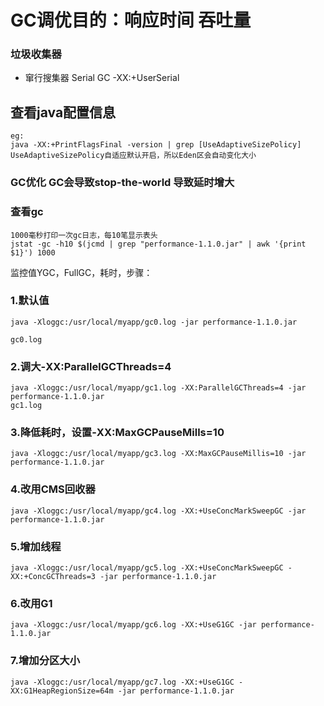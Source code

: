 # GC调优目的：响应时间 吞吐量

### 垃圾收集器
- 窜行搜集器 Serial GC -XX:+UserSerial

## 查看java配置信息
~~~
eg:
java -XX:+PrintFlagsFinal -version | grep [UseAdaptiveSizePolicy]
UseAdaptiveSizePolicy自适应默认开启，所以Eden区会自动变化大小
~~~

### GC优化 GC会导致stop-the-world 导致延时增大 

### 查看gc
~~~
1000毫秒打印一次gc日志，每10笔显示表头
jstat -gc -h10 $(jcmd | grep "performance-1.1.0.jar" | awk '{print $1}') 1000
~~~

监控值YGC，FullGC，耗时，步骤：
### 1.默认值
~~~
java -Xloggc:/usr/local/myapp/gc0.log -jar performance-1.1.0.jar

gc0.log
~~~
### 2.调大-XX:ParallelGCThreads=4
~~~
java -Xloggc:/usr/local/myapp/gc1.log -XX:ParallelGCThreads=4 -jar performance-1.1.0.jar
gc1.log
~~~
### 3.降低耗时，设置-XX:MaxGCPauseMills=10
~~~
java -Xloggc:/usr/local/myapp/gc3.log -XX:MaxGCPauseMillis=10 -jar performance-1.1.0.jar
~~~

### 4.改用CMS回收器
~~~
java -Xloggc:/usr/local/myapp/gc4.log -XX:+UseConcMarkSweepGC -jar performance-1.1.0.jar
~~~

### 5.增加线程
~~~
java -Xloggc:/usr/local/myapp/gc5.log -XX:+UseConcMarkSweepGC -XX:+ConcGCThreads=3 -jar performance-1.1.0.jar
~~~
### 6.改用G1
~~~
java -Xloggc:/usr/local/myapp/gc6.log -XX:+UseG1GC -jar performance-1.1.0.jar
~~~

### 7.增加分区大小
~~~
java -Xloggc:/usr/local/myapp/gc7.log -XX:+UseG1GC -XX:G1HeapRegionSize=64m -jar performance-1.1.0.jar
~~~
